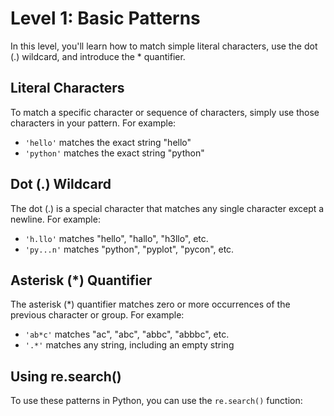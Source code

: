 # Level 1: Basic Patterns

In this level, you'll learn how to match simple literal characters, use the dot (.) wildcard, and introduce the * quantifier.

## Literal Characters

To match a specific character or sequence of characters, simply use those characters in your pattern. For example:

- `'hello'` matches the exact string "hello"
- `'python'` matches the exact string "python"

## Dot (.) Wildcard

The dot (.) is a special character that matches any single character except a newline. For example:

- `'h.llo'` matches "hello", "hallo", "h3llo", etc.
- `'py...n'` matches "python", "pyplot", "pycon", etc.

## Asterisk (*) Quantifier

The asterisk (*) quantifier matches zero or more occurrences of the previous character or group. For example:

- `'ab*c'` matches "ac", "abc", "abbc", "abbbc", etc.
- `'.*'` matches any string, including an empty string

## Using re.search()

To use these patterns in Python, you can use the `re.search()` function:
